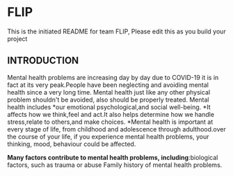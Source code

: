 # FLIP
This is the initiated README for team FLIP, Please edit this as you build your project
## INTRODUCTION
Mental health problems are increasing day by day due to COVID-19 it is in fact at its very peak.People have been neglecting and avoiding mental health since a very long time. Mental health just like any other physical problem shouldn't be avoided, also should be properly treated.
Mental health includes
*our emotional psychological,and social well-being.
*It affects how we think,feel and act.It also helps determine how we handle stress,relate to others,and make choices.
*Mental health is important at every stage of life, from childhood and adolescence through adulthood.over the course of your life, if you experience mental health problems, your thinking, mood, behaviour could be affected.

**Many factors contribute to mental health problems, including**:biological factors, such as trauma or abuse Family history of mental health problems.
